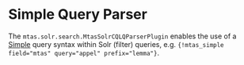 # Simple Query Parser

The `mtas.solr.search.MtasSolrCQLQParserPlugin` enables the use of a [Simple](search_simple.html) query syntax within Solr (filter) queries, e.g. `{!mtas_simple field="mtas" query="appel" prefix="lemma"}`.

